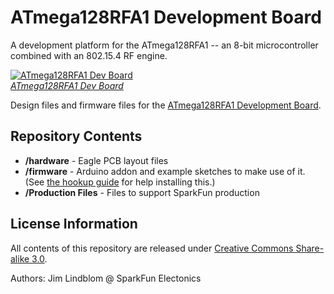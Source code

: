 ATmega128RFA1 Development Board
======

A development platform for the ATmega128RFA1 -- an 8-bit microcontroller combined with an 802.15.4 RF engine.

[![ATmega128RFA1 Dev Board](https://dlnmh9ip6v2uc.cloudfront.net/images/products/1/1/1/9/7/11197-01a_medium.jpg)  
*ATmega128RFA1 Dev Board*](https://www.sparkfun.com/products/11197)

Design files and firmware files for the [ATmega128RFA1 Development Board](https://www.sparkfun.com/products/11197).

Repository Contents
-------------------

* **/hardware** - Eagle PCB layout files
* **/firmware** - Arduino addon and example sketches to make use of it. (See [the hookup guide](https://learn.sparkfun.com/tutorials/atmega128rfa1-dev-board-hookup-guide) for help installing this.)
* **/Production Files** - Files to support SparkFun production


License Information
-------------------

All contents of this repository are released under [Creative Commons Share-alike 3.0](http://creativecommons.org/licenses/by-sa/3.0/).

Authors: Jim Lindblom @ SparkFun Electonics
